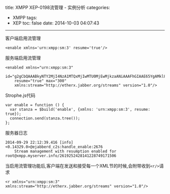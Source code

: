 title: XMPP XEP-0198流管理 - 实例分析
categories:
  - XMPP
tags:
  - XEP
toc: false
date: 2014-10-03 04:07:43
---

客户端启用流管理
```
<enable xmlns='urn:xmpp:sm:3' resume='true'/>
```

服务端启用流管理

```
<enabled xmlns="urn:xmpp:sm:3"
    id="g2gCbQAAABkyNTY2MjI4NzA1MTQxMjIwMTU0MjEwMjkzaANiAAAFhGIAAE65YgAMkl8="
    resume="true" max="300"
    xmlns:stream="http://etherx.jabber.org/streams" version="1.0"/>
```

Strophe.js代码

```
var enable = function () {
  var stanza = $build('enable', {xmlns: 'urn:xmpp:sm:3', resume: true});
  connection.send(stanza.tree());
};
```

服务器日志

```
2014-09-29 22:12:39.416 [info] <0.14329.0>@ejabberd_c2s:handle_enable:2676
    Stream management with resumption enabled for root@xmpp.myserver.info/2619252428141228749171506
```

当启用流管理功能后,客户端在发送和接受每一个XML节的时候,会附带收到`<r/>`请求

```
<r xmlns="urn:xmpp:sm:3" xmlns:stream="http://etherx.jabber.org/streams" version="1.0"/>
```